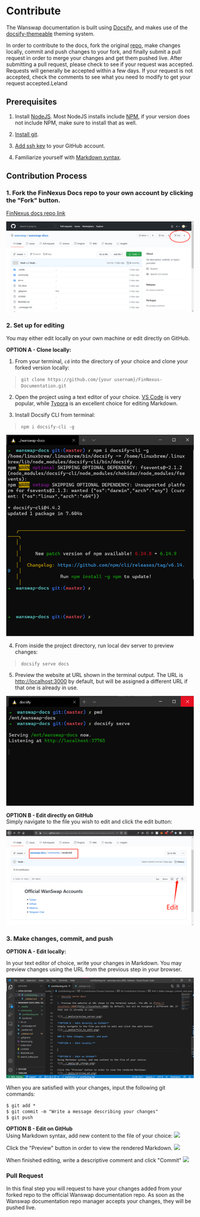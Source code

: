 # Contribute

The Wanswap documentation is built using [Docsify](https://docsify.js.org/), and makes use of the [docsify-themeable](https://jhildenbiddle.github.io/docsify-themeable/#/) theming system. 

In order to contribute to the docs, fork the original [repo](https://github.com/wanswap/wanswap-docs), make changes locally, commit and push changes to your fork, and finally submit a pull request in order to merge your changes and get them pushed live. After submitting a pull request, please check to see if your request was accepted. Requests will generally be accepted within a few days. If your request is not accepted, check the comments to see what you need to modify to get your request accepted.Leland

## Prerequisites

1. Install [NodeJS](https://nodejs.org/en/). Most NodeJS installs include [NPM](https://www.npmjs.com/), if your version does not include NPM, make sure to install that as well.

1. [Install git](https://git-scm.com/book/en/v2/Getting-Started-Installing-Git).

1. [Add ssh key](https://docs.github.com/en/free-pro-team@latest/github/authenticating-to-github/generating-a-new-ssh-key-and-adding-it-to-the-ssh-agent) to your GitHub account.

1. Familiarize yourself with [Markdown syntax](https://www.markdownguide.org/).

## Contribution Process

### 1. Fork the FinNexus Docs repo to your own account by clicking the "Fork" button.
  [FinNexus docs repo link](https://github.com/FinNexusFinNexus-Documentation)

  ![](../_media/fork.png)  

### 2. Set up for editing

You may either edit locally on your own machine or edit directly on GitHub.

**OPTION A - Clone locally:**  

1. From your terminal, `cd` into the directory of your choice and clone your forked version locally:

> `git clone https://github.com/{your usernam}/FinNexus-Documentation.git`

2. Open the project using a text editor of your choice. [VS Code](https://code.visualstudio.com/) is very popular, while [Typora](https://typora.io/) is an excellent choice for editing Markdown.

3. Install Docsify CLI from terminal:

> `npm i docsify-cli -g`

![](../_media/docsify_install.png)

4. From inside the project directory, run local dev server to preview changes:

> `docsify serve docs`

5. Preview the website at URL shown in the terminal output. The URL is [http://localhost:3000](http://localhost:3000) by default, but will be assigned a different URL if that one is already in use.

![](../_media/preview_server.png)

**OPTION B - Edit directly on GitHub**  
Simply navigate to the file you wish to edit and click the edit button:  

![](../_media/file_to_edit.png)  

### 3. Make changes, commit, and push

**OPTION A - Edit locally:**  

In your text editor of choice, write your changes in Markdown. You may preview changes using the URL from the previous step in your browser.

![](../_media/local_changes.png)

When you are satisfied with your changes, input the following git commands:

```
$ git add *
$ git commit -m "Write a message describing your changes"
$ git push
```

**OPTION B - Edit on GitHub**  
Using Markdown syntax, add new content to the file of your choice:
![](../_mediu/gh_change.png)

Click the "Preview" button in order to view the rendered Markdown. 
![](../_mediu/preview_md.png)

When finished editing, write a descriptive comment and click "Commit"
![](../_mediu/commit_gh.png)

### Pull Request

In this final step you will request to have your changes added from your forked repo to the official Wanswap documentation repo. As soon as the Wanswap documentation repo manager accepts your changes, they will be pushed live.